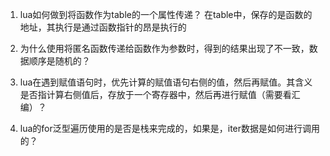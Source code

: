 
1. lua如何做到将函数作为table的一个属性传递？
    在table中，保存的是函数的地址，其执行是通过函数指针的昂是执行的

2. 为什么使用将匿名函数传递给函数作为参数时，得到的结果出现了不一致，数据顺序是随机的？

3. lua在遇到赋值语句时，优先计算的赋值语句右侧的值，然后再赋值。其含义是否指计算右侧值后，存放于一个寄存器中，然后再进行赋值（需要看汇编）？

4. lua的for泛型遍历使用的是否是栈来完成的，如果是，iter数据是如何进行调用的？